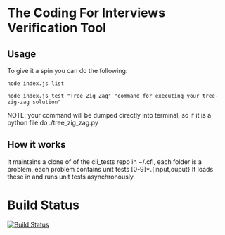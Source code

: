 The Coding For Interviews Verification Tool
===

## Usage

To give it a spin you can do the following:

    node index.js list

    node index.js test "Tree Zig Zag" "command for executing your tree-zig-zag solution"

NOTE: your command will be dumped directly into terminal, so if it is a python file do ./tree_zig_zag.py

## How it works

It maintains a clone of of the cli_tests repo in ~/.cfi, each folder is a problem, each problem contains unit tests [0-9]*.{input,ouput}
It loads these in and runs unit tests asynchronously.

Build Status
===

[![Build Status](https://travis-ci.org/codingforinterviews/cfi.png?branch=master)](https://travis-ci.org/codingforinterviews/cfi)
